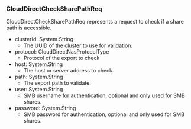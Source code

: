 ### CloudDirectCheckSharePathReq
CloudDirectCheckSharePathReq represents a request to check if a share path is accessible.

- clusterId: System.String
  - The UUID of the cluster to use for validation.
- protocol: CloudDirectNasProtocolType
  - Protocol of the export to check
- host: System.String
  - The host or server address to check.
- path: System.String
  - The export path to validate.
- user: System.String
  - SMB username for authentication, optional and only used for SMB shares.
- password: System.String
  - SMB password for authentication, optional and only used for SMB shares.
